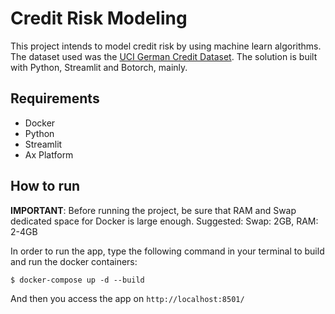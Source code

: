 # Credit Risk Modeling

This project intends to model credit risk by using machine learn algorithms. The dataset used was the [UCI German Credit Dataset](https://archive.ics.uci.edu/ml/datasets/statlog+(german+credit+data)). The solution is built with Python, Streamlit and Botorch, mainly. 


## Requirements 
* Docker
* Python
* Streamlit
* Ax Platform

## How to run 
**IMPORTANT**: Before running the project, be sure that RAM and Swap dedicated space for Docker is large enough. Suggested: Swap: 2GB, RAM: 2-4GB

In order to run the app, type the following command in your terminal to build and run the docker containers:
```
$ docker-compose up -d --build
```
And then you access the app on `http://localhost:8501/` 
